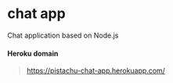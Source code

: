 chat app
============

Chat application based on Node.js


#### Heroku domain


> https://pistachu-chat-app.herokuapp.com/